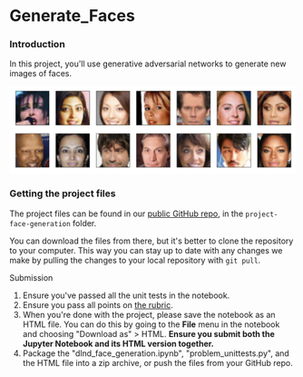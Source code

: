 # Generate_Faces

### Introduction
In this project, you'll use generative adversarial networks to generate new images of faces.

<img src="processed-face-data.png">

### Getting the project files
The project files can be found in our [public GitHub repo](https://github.com/udacity/deep-learning-v2-pytorch/tree/master/), in the ```project-face-generation``` folder.

You can download the files from there, but it's better to clone the repository to your computer. This way you can stay up to date with any changes we make by pulling the changes to your local repository with ```git pull```.

Submission
1. Ensure you've passed all the unit tests in the notebook.
2. Ensure you pass all points on [the rubric](https://review.udacity.com/#!/rubrics/2261/view).
3. When you're done with the project, please save the notebook as an HTML file. You can do this by going to the **File** menu in the notebook and choosing "Download as" > HTML. **Ensure you submit both the Jupyter Notebook and its HTML version together.**
4. Package the "dlnd_face_generation.ipynb", "problem_unittests.py", and the HTML file into a zip archive, or push the files from your GitHub repo.
